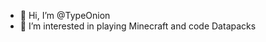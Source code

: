 - 👋 Hi, I’m @TypeOnion
- 👀 I’m interested in playing Minecraft and code Datapacks

<!---
TypeOnion/TypeOnion is a ✨ special ✨ repository because its `README.md` (this file) appears on your GitHub profile.
You can click the Preview link to take a look at your changes.
--->
